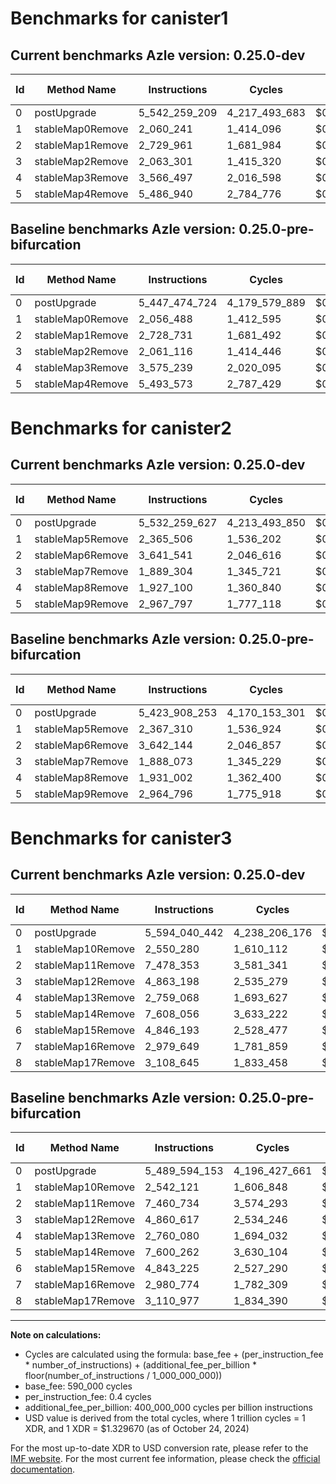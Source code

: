 # Benchmarks for canister1

## Current benchmarks Azle version: 0.25.0-dev

| Id  | Method Name      | Instructions  | Cycles        | USD           | USD/Million Calls | Change                               |
| --- | ---------------- | ------------- | ------------- | ------------- | ----------------- | ------------------------------------ |
| 0   | postUpgrade      | 5_542_259_209 | 4_217_493_683 | $0.0056078748 | $5_607.87         | <font color="red">+94_784_485</font> |
| 1   | stableMap0Remove | 2_060_241     | 1_414_096     | $0.0000018803 | $1.88             | <font color="red">+3_753</font>      |
| 2   | stableMap1Remove | 2_729_961     | 1_681_984     | $0.0000022365 | $2.23             | <font color="red">+1_230</font>      |
| 3   | stableMap2Remove | 2_063_301     | 1_415_320     | $0.0000018819 | $1.88             | <font color="red">+2_185</font>      |
| 4   | stableMap3Remove | 3_566_497     | 2_016_598     | $0.0000026814 | $2.68             | <font color="green">-8_742</font>    |
| 5   | stableMap4Remove | 5_486_940     | 2_784_776     | $0.0000037028 | $3.70             | <font color="green">-6_633</font>    |

## Baseline benchmarks Azle version: 0.25.0-pre-bifurcation

| Id  | Method Name      | Instructions  | Cycles        | USD           | USD/Million Calls |
| --- | ---------------- | ------------- | ------------- | ------------- | ----------------- |
| 0   | postUpgrade      | 5_447_474_724 | 4_179_579_889 | $0.0055574620 | $5_557.46         |
| 1   | stableMap0Remove | 2_056_488     | 1_412_595     | $0.0000018783 | $1.87             |
| 2   | stableMap1Remove | 2_728_731     | 1_681_492     | $0.0000022358 | $2.23             |
| 3   | stableMap2Remove | 2_061_116     | 1_414_446     | $0.0000018807 | $1.88             |
| 4   | stableMap3Remove | 3_575_239     | 2_020_095     | $0.0000026861 | $2.68             |
| 5   | stableMap4Remove | 5_493_573     | 2_787_429     | $0.0000037064 | $3.70             |

# Benchmarks for canister2

## Current benchmarks Azle version: 0.25.0-dev

| Id  | Method Name      | Instructions  | Cycles        | USD           | USD/Million Calls | Change                                |
| --- | ---------------- | ------------- | ------------- | ------------- | ----------------- | ------------------------------------- |
| 0   | postUpgrade      | 5_532_259_627 | 4_213_493_850 | $0.0056025564 | $5_602.55         | <font color="red">+108_351_374</font> |
| 1   | stableMap5Remove | 2_365_506     | 1_536_202     | $0.0000020426 | $2.04             | <font color="green">-1_804</font>     |
| 2   | stableMap6Remove | 3_641_541     | 2_046_616     | $0.0000027213 | $2.72             | <font color="green">-603</font>       |
| 3   | stableMap7Remove | 1_889_304     | 1_345_721     | $0.0000017894 | $1.78             | <font color="red">+1_231</font>       |
| 4   | stableMap8Remove | 1_927_100     | 1_360_840     | $0.0000018095 | $1.80             | <font color="green">-3_902</font>     |
| 5   | stableMap9Remove | 2_967_797     | 1_777_118     | $0.0000023630 | $2.36             | <font color="red">+3_001</font>       |

## Baseline benchmarks Azle version: 0.25.0-pre-bifurcation

| Id  | Method Name      | Instructions  | Cycles        | USD           | USD/Million Calls |
| --- | ---------------- | ------------- | ------------- | ------------- | ----------------- |
| 0   | postUpgrade      | 5_423_908_253 | 4_170_153_301 | $0.0055449277 | $5_544.92         |
| 1   | stableMap5Remove | 2_367_310     | 1_536_924     | $0.0000020436 | $2.04             |
| 2   | stableMap6Remove | 3_642_144     | 2_046_857     | $0.0000027216 | $2.72             |
| 3   | stableMap7Remove | 1_888_073     | 1_345_229     | $0.0000017887 | $1.78             |
| 4   | stableMap8Remove | 1_931_002     | 1_362_400     | $0.0000018115 | $1.81             |
| 5   | stableMap9Remove | 2_964_796     | 1_775_918     | $0.0000023614 | $2.36             |

# Benchmarks for canister3

## Current benchmarks Azle version: 0.25.0-dev

| Id  | Method Name       | Instructions  | Cycles        | USD           | USD/Million Calls | Change                                |
| --- | ----------------- | ------------- | ------------- | ------------- | ----------------- | ------------------------------------- |
| 0   | postUpgrade       | 5_594_040_442 | 4_238_206_176 | $0.0056354156 | $5_635.41         | <font color="red">+104_446_289</font> |
| 1   | stableMap10Remove | 2_550_280     | 1_610_112     | $0.0000021409 | $2.14             | <font color="red">+8_159</font>       |
| 2   | stableMap11Remove | 7_478_353     | 3_581_341     | $0.0000047620 | $4.76             | <font color="red">+17_619</font>      |
| 3   | stableMap12Remove | 4_863_198     | 2_535_279     | $0.0000033711 | $3.37             | <font color="red">+2_581</font>       |
| 4   | stableMap13Remove | 2_759_068     | 1_693_627     | $0.0000022520 | $2.25             | <font color="green">-1_012</font>     |
| 5   | stableMap14Remove | 7_608_056     | 3_633_222     | $0.0000048310 | $4.83             | <font color="red">+7_794</font>       |
| 6   | stableMap15Remove | 4_846_193     | 2_528_477     | $0.0000033620 | $3.36             | <font color="red">+2_968</font>       |
| 7   | stableMap16Remove | 2_979_649     | 1_781_859     | $0.0000023693 | $2.36             | <font color="green">-1_125</font>     |
| 8   | stableMap17Remove | 3_108_645     | 1_833_458     | $0.0000024379 | $2.43             | <font color="green">-2_332</font>     |

## Baseline benchmarks Azle version: 0.25.0-pre-bifurcation

| Id  | Method Name       | Instructions  | Cycles        | USD           | USD/Million Calls |
| --- | ----------------- | ------------- | ------------- | ------------- | ----------------- |
| 0   | postUpgrade       | 5_489_594_153 | 4_196_427_661 | $0.0055798640 | $5_579.86         |
| 1   | stableMap10Remove | 2_542_121     | 1_606_848     | $0.0000021366 | $2.13             |
| 2   | stableMap11Remove | 7_460_734     | 3_574_293     | $0.0000047526 | $4.75             |
| 3   | stableMap12Remove | 4_860_617     | 2_534_246     | $0.0000033697 | $3.36             |
| 4   | stableMap13Remove | 2_760_080     | 1_694_032     | $0.0000022525 | $2.25             |
| 5   | stableMap14Remove | 7_600_262     | 3_630_104     | $0.0000048268 | $4.82             |
| 6   | stableMap15Remove | 4_843_225     | 2_527_290     | $0.0000033605 | $3.36             |
| 7   | stableMap16Remove | 2_980_774     | 1_782_309     | $0.0000023699 | $2.36             |
| 8   | stableMap17Remove | 3_110_977     | 1_834_390     | $0.0000024391 | $2.43             |

---

**Note on calculations:**

-   Cycles are calculated using the formula: base_fee + (per_instruction_fee \* number_of_instructions) + (additional_fee_per_billion \* floor(number_of_instructions / 1_000_000_000))
-   base_fee: 590_000 cycles
-   per_instruction_fee: 0.4 cycles
-   additional_fee_per_billion: 400_000_000 cycles per billion instructions
-   USD value is derived from the total cycles, where 1 trillion cycles = 1 XDR, and 1 XDR = $1.329670 (as of October 24, 2024)

For the most up-to-date XDR to USD conversion rate, please refer to the [IMF website](https://www.imf.org/external/np/fin/data/rms_sdrv.aspx).
For the most current fee information, please check the [official documentation](https://internetcomputer.org/docs/current/developer-docs/gas-cost#execution).
